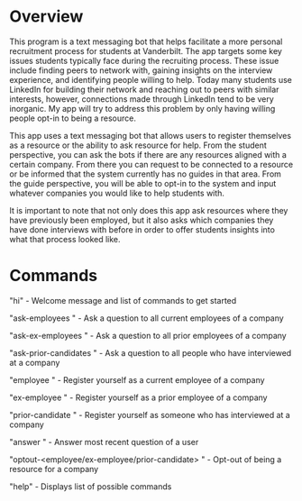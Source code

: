 # Overview

This program is a text messaging bot that helps facilitate a more personal recruitment process for students at Vanderbilt. The app targets some key issues students typically face during the recruiting process. These issue include finding peers to network with, gaining insights on the interview experience, and identifying people willing to help. Today many students use LinkedIn for building their network and reaching out to peers with similar interests, however, connections made through LinkedIn tend to be very inorganic. My app will try to address this problem by only having willing people opt-in to being a resource.

This app uses a text messaging bot that allows users to register themselves as a resource or the ability to ask resource for help. From the student perspective, you can ask the bots if there are any resources aligned with a certain company. From there you can request to be connected to a resource or be informed that the system currently has no guides in that area. From the guide perspective, you will be able to opt-in to the system and input whatever companies you would like to help students with. 

It is important to note that not only does this app ask resources where they have previously been employed, but it also asks which companies they have done interviews with before in order to offer students insights into what that process looked like.

# Commands

"hi" - Welcome message and list of commands to get started

"ask-employees <company-name>" - Ask a question to all current employees of a company


"ask-ex-employees <company-name>" - Ask a question to all prior employees of a company


"ask-prior-candidates <company-name>" - Ask a question to all people who have interviewed at a company


"employee <company-name>" - Register yourself as a current employee of a company


"ex-employee <company-name>" - Register yourself as a prior employee of a company


"prior-candidate <company-name>" - Register yourself as someone who has interviewed at a company


"answer <Type your answer here...>" - Answer most recent question of a user

"optout-<employee/ex-employee/prior-candidate> <company-name>" - Opt-out of being a resource for a company
  
"help" - Displays list of possible commands

